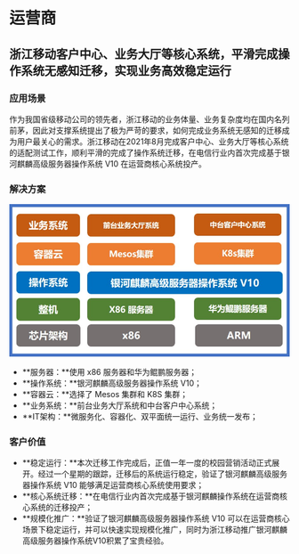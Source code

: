 <div class="markdown">

# 运营商

## 浙江移动客户中心、业务大厅等核心系统，平滑完成操作系统无感知迁移，实现业务高效稳定运行


### 应用场景

作为我国省级移动公司的领先者，浙江移动的业务体量、业务复杂度均在国内名列前茅，因此对支撑系统提出了极为严苛的要求，如何完成业务系统无感知的迁移成为用户最关心的需求。浙江移动在2021年8月完成客户中心、业务大厅等核心系统的适配测试工作，顺利平滑的完成了操作系统迁移，在电信行业内首次完成基于银河麒麟高级服务器操作系统 V10 在运营商核心系统投产。

### 解决方案

![p1](./image//p1.jpg)

- **服务器：**使用 x86 服务器和华为鲲鹏服务器；
- **操作系统：**银河麒麟高级服务器操作系统 V10；
- **容器云：**选择了 Mesos 集群和 K8S 集群；
- **业务系统：**前台业务大厅系统和中台客户中心系统；
- **IT架构：**微服务化、容器化、双平面统一运行、业务统一发布；

### 客户价值

- **稳定运行：**本次迁移工作完成后，正值一年一度的校园营销活动正式展开。经过一个星期的跟踪，迁移后的系统运行稳定，验证了银河麒麟高级服务器操作系统 V10 能够满足运营商核心系统使用要求；
- **核心系统迁移：**在电信行业内首次完成基于银河麒麟操作系统在运营商核心系统的迁移投产；
- **规模化推广：**验证了银河麒麟高级服务器操作系统 V10 可以在运营商核心场景下稳定运行，并可以快速实现规模化推广，同时为浙江移动推广银河麒麟高级服务器操作系统V10积累了宝贵经验。



</div>
